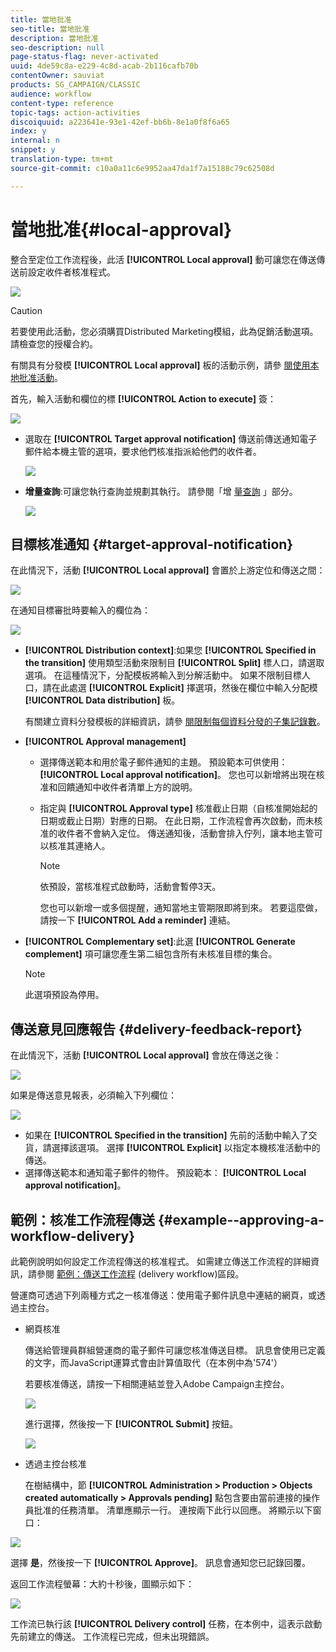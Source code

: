 ```yaml
---
title: 當地批准
seo-title: 當地批准
description: 當地批准
seo-description: null
page-status-flag: never-activated
uuid: 4de59c8a-e229-4c8d-acab-2b116cafb70b
contentOwner: sauviat
products: SG_CAMPAIGN/CLASSIC
audience: workflow
content-type: reference
topic-tags: action-activities
discoiquuid: a223641e-93e1-42ef-bb6b-8e1a0f8f6a65
index: y
internal: n
snippet: y
translation-type: tm+mt
source-git-commit: c10a0a11c6e9952aa47da1f7a15188c79c62508d

---
```



# 當地批准{#local-approval}

整合至定位工作流程後，此活 **[!UICONTROL Local approval]** 動可讓您在傳送傳送前設定收件者核准程式。

![](assets/local_validation_0.png)

>[!CAUTION]
>
>若要使用此活動，您必須購買Distributed Marketing模組，此為促銷活動選項。 請檢查您的授權合約。

有關具有分發模 **[!UICONTROL Local approval]** 板的活動示例，請參 [閱使用本地批准活動](../../workflow/using/using-the-local-approval-activity.md)。

首先，輸入活動和欄位的標 **[!UICONTROL Action to execute]** 簽：

![](assets/local_validation_1.png)

* 選取在 **[!UICONTROL Target approval notification]** 傳送前傳送通知電子郵件給本機主管的選項，要求他們核准指派給他們的收件者。

   ![](assets/local_validation_intro_2.png)

* **增量查詢**:可讓您執行查詢並規劃其執行。 請參閱「增 [量查詢](../../workflow/using/incremental-query.md) 」部分。

   ![](assets/local_validation_intro_3.png)

## 目標核准通知 {#target-approval-notification}

在此情況下，活動 **[!UICONTROL Local approval]** 會置於上游定位和傳送之間：

![](assets/local_validation_2.png)

在通知目標審批時要輸入的欄位為：

![](assets/local_validation_3.png)

* **[!UICONTROL Distribution context]**:如果您 **[!UICONTROL Specified in the transition]** 使用類型活動來限制目 **[!UICONTROL Split]** 標人口，請選取選項。 在這種情況下，分配模板將輸入到分解活動中。 如果不限制目標人口，請在此處選 **[!UICONTROL Explicit]** 擇選項，然後在欄位中輸入分配模 **[!UICONTROL Data distribution]** 板。

   有關建立資料分發模板的詳細資訊，請參 [閱限制每個資料分發的子集記錄數](../../workflow/using/split.md#limiting-the-number-of-subset-records-per-data-distribution)。

* **[!UICONTROL Approval management]**

   * 選擇傳送範本和用於電子郵件通知的主題。 預設範本可供使用： **[!UICONTROL Local approval notification]**。 您也可以新增將出現在核准和回饋通知中收件者清單上方的說明。
   * 指定與 **[!UICONTROL Approval type]** 核准截止日期（自核准開始起的日期或截止日期）對應的日期。 在此日期，工作流程會再次啟動，而未核准的收件者不會納入定位。 傳送通知後，活動會排入佇列，讓本地主管可以核准其連絡人。

      >[!NOTE]
      >
      >依預設，當核准程式啟動時，活動會暫停3天。

      您也可以新增一或多個提醒，通知當地主管期限即將到來。 若要這麼做，請按一下 **[!UICONTROL Add a reminder]** 連結。

* **[!UICONTROL Complementary set]**:此選 **[!UICONTROL Generate complement]** 項可讓您產生第二組包含所有未核准目標的集合。

   >[!NOTE]
   >
   >此選項預設為停用。

## 傳送意見回應報告 {#delivery-feedback-report}

在此情況下，活動 **[!UICONTROL Local approval]** 會放在傳送之後：

![](assets/local_validation_4.png)

如果是傳送意見報表，必須輸入下列欄位：

![](assets/local_validation_workflow_4.png)

* 如果在 **[!UICONTROL Specified in the transition]** 先前的活動中輸入了交貨，請選擇該選項。 選擇 **[!UICONTROL Explicit]** 以指定本機核准活動中的傳送。
* 選擇傳送範本和通知電子郵件的物件。 預設範本： **[!UICONTROL Local approval notification]**。

## 範例：核准工作流程傳送 {#example--approving-a-workflow-delivery}

此範例說明如何設定工作流程傳送的核准程式。 如需建立傳送工作流程的詳細資訊，請參閱 [範例：傳送工作流程](../../workflow/using/delivery.md#example--delivery-workflow) (delivery workflow)區段。

營運商可透過下列兩種方式之一核准傳送：使用電子郵件訊息中連結的網頁，或透過主控台。

* 網頁核准

   傳送給管理員群組營運商的電子郵件可讓您核准傳送目標。 訊息會使用已定義的文字，而JavaScript運算式會由計算值取代（在本例中為&#39;574&#39;）

   若要核准傳送，請按一下相關連結並登入Adobe Campaign主控台。

   ![](assets/new-workflow-valid-webaccess.png)

   進行選擇，然後按一下 **[!UICONTROL Submit]** 按鈕。

   ![](assets/new-workflow-valid-webaccess-confirm.png)

* 透過主控台核准

   在樹結構中，節 **[!UICONTROL Administration > Production > Objects created automatically > Approvals pending]** 點包含要由當前連接的操作員批准的任務清單。 清單應顯示一行。 連按兩下此行以回應。 將顯示以下窗口：

![](assets/new-workflow-7.png)

選擇 **是**，然後按一下 **[!UICONTROL Approve]**。 訊息會通知您已記錄回覆。

返回工作流程螢幕：大約十秒後，圖顯示如下：

![](assets/new-workflow-8.png)

工作流已執行該 **[!UICONTROL Delivery control]** 任務，在本例中，這表示啟動先前建立的傳送。 工作流程已完成，但未出現錯誤。

